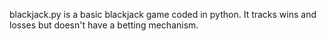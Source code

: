 blackjack.py is a basic blackjack game coded in python. It tracks wins and losses but doesn't have a betting mechanism.